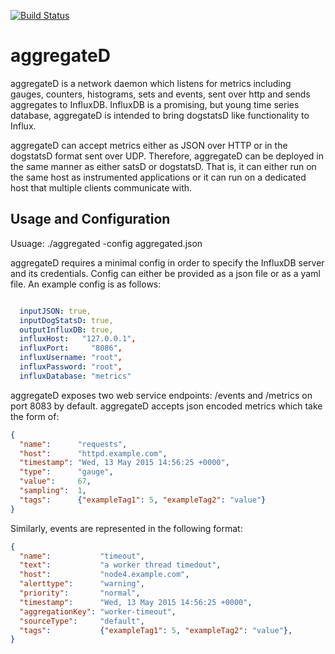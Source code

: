 [![Build Status](https://travis-ci.org/ccpgames/aggregateD.svg?branch=master)](https://travis-ci.org/ccpgames/ccp-aggregateD)

aggregateD
===========

aggregateD is a network daemon which listens for metrics including gauges, counters, histograms, sets and events, sent over http and sends aggregates to InfluxDB. InfluxDB is a promising, but young time series database, aggregateD is intended to bring dogstatsD like functionality to Influx.

aggregateD can accept metrics either as JSON over HTTP or in the dogstatsD format sent over UDP.  Therefore, aggregateD can be deployed in the same manner as either satsD or dogstatsD. That is, it can either run on the same host as instrumented applications or it can run on a dedicated host that multiple clients communicate with.

Usage and Configuration
-----------------------

Usuage:
  ./aggregated -config aggregated.json

aggregateD requires a minimal config in order to specify the InfluxDB server and its credentials. Config can either be provided as a json file or as a yaml file. An example config is as follows:
  ```yaml

    inputJSON: true,
    inputDogStatsD: true,
    outputInfluxDB: true,
    influxHost:   "127.0.0.1",
    influxPort:     "8086",
    influxUsername: "root",
    influxPassword: "root",
    influxDatabase: "metrics"

  ```

aggregateD exposes two web service endpoints: /events and /metrics on port 8083 by default. aggregateD accepts json encoded metrics which take the form of:

  ```json
  {
  	"name":      "requests",
  	"host":      "httpd.example.com",
  	"timestamp": "Wed, 13 May 2015 14:56:25 +0000",
  	"type":      "gauge",
  	"value":     67,
  	"sampling":  1,
  	"tags":      {"exampleTag1": 5, "exampleTag2": "value"}
  }
  ```
Similarly, events are represented in the following format:

  ```json
  {
    "name":           "timeout",
    "text":           "a worker thread timedout",
    "host":           "node4.example.com",
    "alerttype":      "warning",
    "priority":       "normal",
    "timestamp":      "Wed, 13 May 2015 14:56:25 +0000",
    "aggregationKey": "worker-timeout",
    "sourceType":     "default",
    "tags":           {"exampleTag1": 5, "exampleTag2": "value"},
  }
  ```
